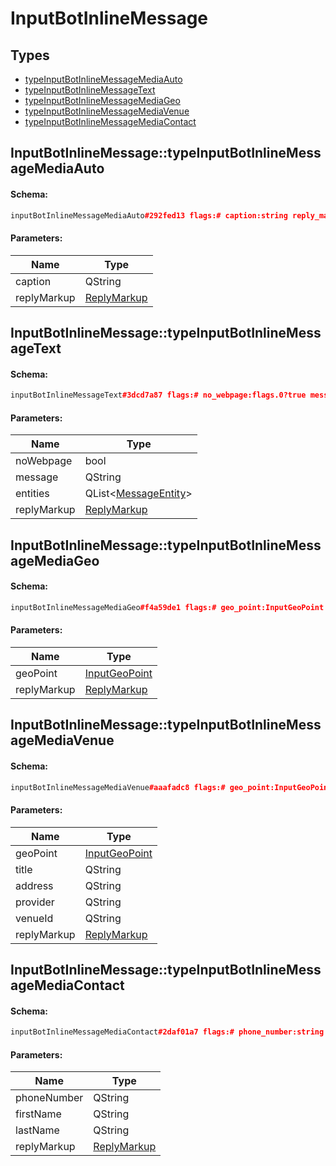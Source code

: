# InputBotInlineMessage

## Types

* [typeInputBotInlineMessageMediaAuto](#inputbotinlinemessagetypeinputbotinlinemessagemediaauto)
* [typeInputBotInlineMessageText](#inputbotinlinemessagetypeinputbotinlinemessagetext)
* [typeInputBotInlineMessageMediaGeo](#inputbotinlinemessagetypeinputbotinlinemessagemediageo)
* [typeInputBotInlineMessageMediaVenue](#inputbotinlinemessagetypeinputbotinlinemessagemediavenue)
* [typeInputBotInlineMessageMediaContact](#inputbotinlinemessagetypeinputbotinlinemessagemediacontact)

## InputBotInlineMessage::typeInputBotInlineMessageMediaAuto

#### Schema:

```c++
inputBotInlineMessageMediaAuto#292fed13 flags:# caption:string reply_markup:flags.2?ReplyMarkup = InputBotInlineMessage;
```

#### Parameters:

|Name|Type|
|----|----|
|caption|QString|
|replyMarkup|[ReplyMarkup](replymarkup.md)|

## InputBotInlineMessage::typeInputBotInlineMessageText

#### Schema:

```c++
inputBotInlineMessageText#3dcd7a87 flags:# no_webpage:flags.0?true message:string entities:flags.1?Vector<MessageEntity> reply_markup:flags.2?ReplyMarkup = InputBotInlineMessage;
```

#### Parameters:

|Name|Type|
|----|----|
|noWebpage|bool|
|message|QString|
|entities|QList&lt;[MessageEntity](messageentity.md)&gt;|
|replyMarkup|[ReplyMarkup](replymarkup.md)|

## InputBotInlineMessage::typeInputBotInlineMessageMediaGeo

#### Schema:

```c++
inputBotInlineMessageMediaGeo#f4a59de1 flags:# geo_point:InputGeoPoint reply_markup:flags.2?ReplyMarkup = InputBotInlineMessage;
```

#### Parameters:

|Name|Type|
|----|----|
|geoPoint|[InputGeoPoint](inputgeopoint.md)|
|replyMarkup|[ReplyMarkup](replymarkup.md)|

## InputBotInlineMessage::typeInputBotInlineMessageMediaVenue

#### Schema:

```c++
inputBotInlineMessageMediaVenue#aaafadc8 flags:# geo_point:InputGeoPoint title:string address:string provider:string venue_id:string reply_markup:flags.2?ReplyMarkup = InputBotInlineMessage;
```

#### Parameters:

|Name|Type|
|----|----|
|geoPoint|[InputGeoPoint](inputgeopoint.md)|
|title|QString|
|address|QString|
|provider|QString|
|venueId|QString|
|replyMarkup|[ReplyMarkup](replymarkup.md)|

## InputBotInlineMessage::typeInputBotInlineMessageMediaContact

#### Schema:

```c++
inputBotInlineMessageMediaContact#2daf01a7 flags:# phone_number:string first_name:string last_name:string reply_markup:flags.2?ReplyMarkup = InputBotInlineMessage;
```

#### Parameters:

|Name|Type|
|----|----|
|phoneNumber|QString|
|firstName|QString|
|lastName|QString|
|replyMarkup|[ReplyMarkup](replymarkup.md)|

